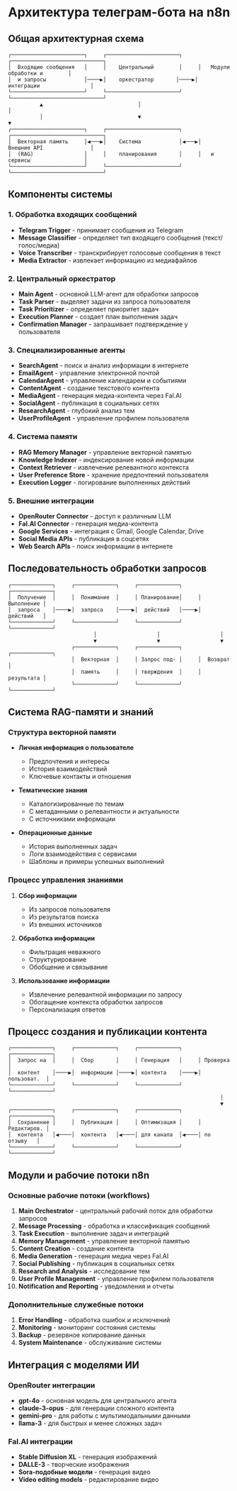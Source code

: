 # Архитектура телеграм-бота на n8n

## Общая архитектурная схема

```
┌───────────────────────┐     ┌───────────────────────┐     ┌─────────────────────────────┐
│  Входящие сообщения   │     │    Центральный        │     │   Модули обработки и        │
│  и запросы            │────▶│    оркестратор       │────▶│   интеграции                │
└───────────────────────┘     └───────────────────────┘     └─────────────────────────────┘
          ▲                              │                               │
          │                              ▼                               ▼
┌───────────────────────┐     ┌───────────────────────┐     ┌─────────────────────────────┐
│  Векторная память     │◀───▶│    Система            │◀───▶│   Внешние API               │
│  (RAG)                │     │    планирования       │     │   и сервисы                 │
└───────────────────────┘     └───────────────────────┘     └─────────────────────────────┘
```

## Компоненты системы

### 1. Обработка входящих сообщений
- **Telegram Trigger** - принимает сообщения из Telegram
- **Message Classifier** - определяет тип входящего сообщения (текст/голос/медиа)
- **Voice Transcriber** - транскрибирует голосовые сообщения в текст
- **Media Extractor** - извлекает информацию из медиафайлов

### 2. Центральный оркестратор
- **Main Agent** - основной LLM-агент для обработки запросов
- **Task Parser** - выделяет задачи из запроса пользователя
- **Task Prioritizer** - определяет приоритет задач
- **Execution Planner** - создает план выполнения задач
- **Confirmation Manager** - запрашивает подтверждение у пользователя

### 3. Специализированные агенты
- **SearchAgent** - поиск и анализ информации в интернете
- **EmailAgent** - управление электронной почтой
- **CalendarAgent** - управление календарем и событиями
- **ContentAgent** - создание текстового контента
- **MediaAgent** - генерация медиа-контента через Fal.AI
- **SocialAgent** - публикация в социальных сетях
- **ResearchAgent** - глубокий анализ тем
- **UserProfileAgent** - управление профилем пользователя

### 4. Система памяти
- **RAG Memory Manager** - управление векторной памятью
- **Knowledge Indexer** - индексирование новой информации
- **Context Retriever** - извлечение релевантного контекста
- **User Preference Store** - хранение предпочтений пользователя
- **Execution Logger** - логирование выполненных действий

### 5. Внешние интеграции
- **OpenRouter Connector** - доступ к различным LLM
- **Fal.AI Connector** - генерация медиа-контента
- **Google Services** - интеграция с Gmail, Google Calendar, Drive
- **Social Media APIs** - публикация в соцсетях
- **Web Search APIs** - поиск информации в интернете

## Последовательность обработки запросов

```
┌─────────────┐     ┌─────────────┐     ┌─────────────┐     ┌─────────────┐
│  Получение  │     │  Понимание  │     │ Планирование│     │  Выполнение │
│  запроса    │────▶│  запроса    │────▶│  действий   │────▶│  действий   │
└─────────────┘     └─────────────┘     └─────────────┘     └─────────────┘
                           │                   │                   │
                           ▼                   ▼                   ▼
                    ┌─────────────┐     ┌─────────────┐     ┌─────────────┐
                    │  Векторная  │     │ Запрос под- │     │  Возврат    │
                    │  память     │     │ тверждения  │     │  результата │
                    └─────────────┘     └─────────────┘     └─────────────┘
```

## Система RAG-памяти и знаний

### Структура векторной памяти
- **Личная информация о пользователе**
  - Предпочтения и интересы
  - История взаимодействий
  - Ключевые контакты и отношения

- **Тематические знания**
  - Каталогизированные по темам
  - С метаданными о релевантности и актуальности
  - С источниками информации

- **Операционные данные**
  - История выполненных задач
  - Логи взаимодействия с сервисами
  - Шаблоны и примеры успешных выполнений

### Процесс управления знаниями
1. **Сбор информации**
   - Из запросов пользователя
   - Из результатов поиска
   - Из внешних источников

2. **Обработка информации**
   - Фильтрация неважного
   - Структурирование
   - Обобщение и связывание

3. **Использование информации**
   - Извлечение релевантной информации по запросу
   - Обогащение контекста обработки запросов
   - Персонализация ответов

## Процесс создания и публикации контента

```
┌─────────────┐     ┌─────────────┐     ┌─────────────┐     ┌─────────────┐
│  Запрос на  │     │  Сбор       │     │ Генерация   │     │ Проверка    │
│  контент    │────▶│  информации │────▶│ контента    │────▶│ пользоват.  │
└─────────────┘     └─────────────┘     └─────────────┘     └─────────────┘
                                                                   │
                                                                   ▼
┌─────────────┐     ┌─────────────┐     ┌─────────────┐     ┌─────────────┐
│  Сохранение │     │  Публикация │     │ Оптимизация │     │ Редактиров. │
│  контента   │◀────│  контента   │◀────│ для канала  │◀────│ по отзыву   │
└─────────────┘     └─────────────┘     └─────────────┘     └─────────────┘
```

## Модули и рабочие потоки n8n

### Основные рабочие потоки (workflows)
1. **Main Orchestrator** - центральный рабочий поток для обработки запросов
2. **Message Processing** - обработка и классификация сообщений
3. **Task Execution** - выполнение задач и интеграций
4. **Memory Management** - управление векторной памятью
5. **Content Creation** - создание контента
6. **Media Generation** - генерация медиа через Fal.AI
7. **Social Publishing** - публикация в социальных сетях
8. **Research and Analysis** - исследование тем
9. **User Profile Management** - управление профилем пользователя
10. **Notification and Reporting** - уведомления и отчеты

### Дополнительные служебные потоки
1. **Error Handling** - обработка ошибок и исключений
2. **Monitoring** - мониторинг состояния системы
3. **Backup** - резервное копирование данных
4. **System Maintenance** - обслуживание системы

## Интеграция с моделями ИИ

### OpenRouter интеграции
- **gpt-4o** - основная модель для центрального агента
- **claude-3-opus** - для генерации сложного контента
- **gemini-pro** - для работы с мультимодальными данными
- **llama-3** - для быстрых и менее сложных задач

### Fal.AI интеграции
- **Stable Diffusion XL** - генерация изображений
- **DALLE-3** - творческие изображения
- **Sora-подобные модели** - генерация видео
- **Video editing models** - редактирование видео